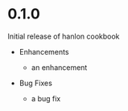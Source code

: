 # 0.1.0

Initial release of hanlon cookbook

* Enhancements
  * an enhancement

* Bug Fixes
  * a bug fix
